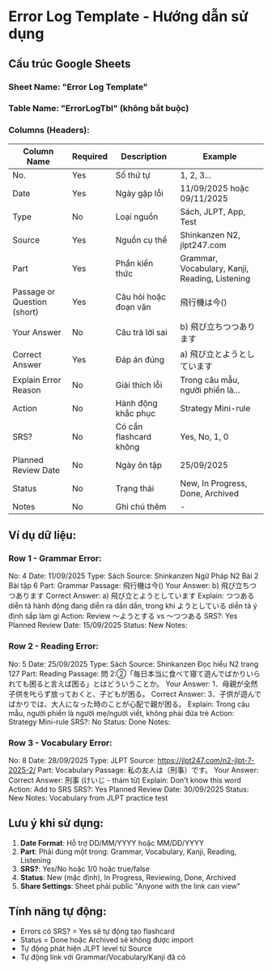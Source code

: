 # Error Log Template - Hướng dẫn sử dụng

## Cấu trúc Google Sheets

### Sheet Name: "Error Log Template"

### Table Name: "ErrorLogTbl" (không bắt buộc)

### Columns (Headers):

| Column Name                 | Required | Description            | Example                                        |
| --------------------------- | -------- | ---------------------- | ---------------------------------------------- |
| No.                         | Yes      | Số thứ tự              | 1, 2, 3...                                     |
| Date                        | Yes      | Ngày gặp lỗi           | 11/09/2025 hoặc 09/11/2025                     |
| Type                        | No       | Loại nguồn             | Sách, JLPT, App, Test                          |
| Source                      | Yes      | Nguồn cụ thể           | Shinkanzen N2, jlpt247.com                     |
| Part                        | Yes      | Phần kiến thức         | Grammar, Vocabulary, Kanji, Reading, Listening |
| Passage or Question (short) | Yes      | Câu hỏi hoặc đoạn văn  | 飛行機は今()                                   |
| Your Answer                 | No       | Câu trả lời sai        | b) 飛び立ちつつあります                        |
| Correct Answer              | Yes      | Đáp án đúng            | a) 飛び立とようとしています                    |
| Explain Error Reason        | No       | Giải thích lỗi         | Trong câu mẫu, người phiền là...               |
| Action                      | No       | Hành động khắc phục    | Strategy Mini-rule                             |
| SRS?                        | No       | Có cần flashcard không | Yes, No, 1, 0                                  |
| Planned Review Date         | No       | Ngày ôn tập            | 25/09/2025                                     |
| Status                      | No       | Trạng thái             | New, In Progress, Done, Archived               |
| Notes                       | No       | Ghi chú thêm           | -                                              |

## Ví dụ dữ liệu:

### Row 1 - Grammar Error:

No: 4
Date: 11/09/2025
Type: Sách
Source: Shinkanzen Ngữ Pháp N2 Bài 2 Bài tập 6
Part: Grammar
Passage: 飛行機は今()
Your Answer: b) 飛び立ちつつあります
Correct Answer: a) 飛び立とようとしています
Explain: つつある diễn tả hành động đang diễn ra dần dần, trong khi ようとしている diễn tả ý định sắp làm gì
Action: Review ～ようとする vs ～つつある
SRS?: Yes
Planned Review Date: 15/09/2025
Status: New
Notes:

### Row 2 - Reading Error:

No: 5
Date: 25/09/2025
Type: Sách
Source: Shinkanzen Đọc hiểu N2 trang 127
Part: Reading
Passage: 問 2:②「毎日本当に食べて寝て遊んでばかりいられても困ると言えば困る」とはどういうことか。
Your Answer: 1．母親が全然子供を𠮟らず放っておくと、子どもが困る。
Correct Answer: 3．子供が遊んでばかりでは、大人になった時のことが心配で親が困る。
Explain: Trong câu mẫu, người phiền là người mẹ/người viết, không phải đứa trẻ
Action: Strategy Mini-rule
SRS?: No
Status: Done
Notes:

### Row 3 - Vocabulary Error:

No: 8
Date: 28/09/2025
Type: JLPT
Source: https://jlpt247.com/n2-jlpt-7-2025-2/
Part: Vocabulary
Passage: 私の友人は（刑事）です。
Your Answer:
Correct Answer: 刑事 (けいじ - thám tử)
Explain: Don't know this word
Action: Add to SRS
SRS?: Yes
Planned Review Date: 30/09/2025
Status: New
Notes: Vocabulary from JLPT practice test

## Lưu ý khi sử dụng:

1. **Date Format**: Hỗ trợ DD/MM/YYYY hoặc MM/DD/YYYY
2. **Part**: Phải đúng một trong: Grammar, Vocabulary, Kanji, Reading, Listening
3. **SRS?**: Yes/No hoặc 1/0 hoặc true/false
4. **Status**: New (mặc định), In Progress, Reviewing, Done, Archived
5. **Share Settings**: Sheet phải public "Anyone with the link can view"

## Tính năng tự động:

- Errors có SRS? = Yes sẽ tự động tạo flashcard
- Status = Done hoặc Archived sẽ không được import
- Tự động phát hiện JLPT level từ Source
- Tự động link với Grammar/Vocabulary/Kanji đã có
